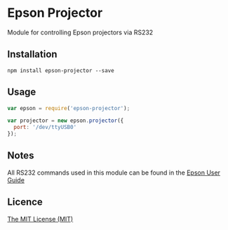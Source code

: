 # Epson Projector

Module for controlling Epson projectors via RS232


## Installation

```
npm install epson-projector --save
```


## Usage

```javascript
var epson = require('epson-projector');

var projector = new epson.projector({
  port: '/dev/ttyUSB0'
});
```


## Notes

All RS232 commands used in this module can be found in the [Epson User Guide](https://files.support.epson.com/Epson_Handbook/assets/content/proddetails/download/pdf/ESCVP21_e_P.pdf)


## Licence

[The MIT License (MIT)](https://github.com/phillipsnick/epson-projector/blob/master/LICENCE)
